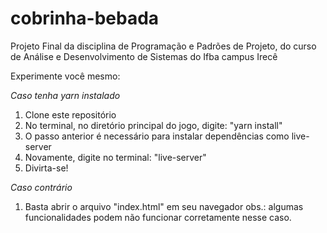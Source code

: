 # cobrinha-bebada
Projeto Final da disciplina de Programação e Padrões de Projeto, do curso de Análise e Desenvolvimento de Sistemas do Ifba campus Irecê

Experimente você mesmo:

*Caso tenha yarn instalado*
1. Clone este repositório
2. No terminal, no diretório principal do jogo, digite: "yarn install"
3. O passo anterior é necessário para instalar dependências como live-server
4. Novamente, digite no terminal: "live-server"
5. Divirta-se!

*Caso contrário*
1. Basta abrir o arquivo "index.html" em seu navegador
obs.: algumas funcionalidades podem não funcionar corretamente nesse caso.
